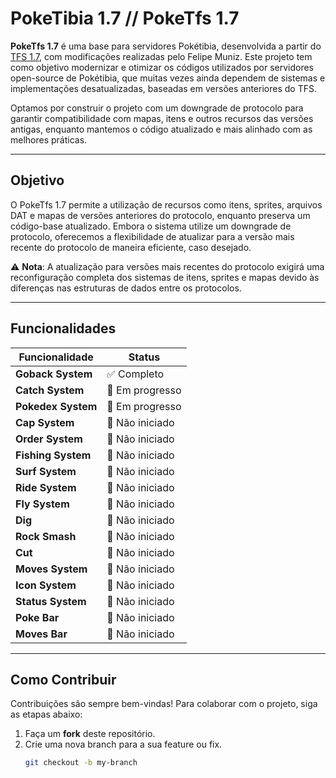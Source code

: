 # PokeTibia 1.7 // PokeTfs 1.7

**PokeTfs 1.7** é uma base para servidores Pokétibia, desenvolvida a partir do [TFS 1.7](https://github.com/TibiaDev/forgottenserver-downgrades), com modificações realizadas pelo Felipe Muniz. Este projeto tem como objetivo modernizar e otimizar os códigos utilizados por servidores open-source de Pokétibia, que muitas vezes ainda dependem de sistemas e implementações desatualizadas, baseadas em versões anteriores do TFS.

Optamos por construir o projeto com um downgrade de protocolo para garantir compatibilidade com mapas, itens e outros recursos das versões antigas, enquanto mantemos o código atualizado e mais alinhado com as melhores práticas.

---

## **Objetivo**

O PokeTfs 1.7 permite a utilização de recursos como itens, sprites, arquivos DAT e mapas de versões anteriores do protocolo, enquanto preserva um código-base atualizado. Embora o sistema utilize um downgrade de protocolo, oferecemos a flexibilidade de atualizar para a versão mais recente do protocolo de maneira eficiente, caso desejado.

⚠️ **Nota**: A atualização para versões mais recentes do protocolo exigirá uma reconfiguração completa dos sistemas de itens, sprites e mapas devido às diferenças nas estruturas de dados entre os protocolos.

---

## **Funcionalidades**

| Funcionalidade           | Status           |
|--------------------------|------------------|
| **Goback System**        | ✅ Completo     |
| **Catch System**         | 🔄 Em progresso |
| **Pokedex System**       | 🔄 Em progresso |
| **Cap System**           | 🔲 Não iniciado |
| **Order System**         | 🔲 Não iniciado |
| **Fishing System**       | 🔲 Não iniciado |
| **Surf System**          | 🔲 Não iniciado |
| **Ride System**          | 🔲 Não iniciado |
| **Fly System**           | 🔲 Não iniciado |
| **Dig**                  | 🔲 Não iniciado |
| **Rock Smash**           | 🔲 Não iniciado |
| **Cut**                  | 🔲 Não iniciado |
| **Moves System**         | 🔲 Não iniciado |
| **Icon System**          | 🔲 Não iniciado |
| **Status System**        | 🔲 Não iniciado |
| **Poke Bar**             | 🔲 Não iniciado |
| **Moves Bar**            | 🔲 Não iniciado |

---

## **Como Contribuir**

Contribuições são sempre bem-vindas! Para colaborar com o projeto, siga as etapas abaixo:

1. Faça um **fork** deste repositório.
2. Crie uma nova branch para a sua feature ou fix.
   ```bash
   git checkout -b my-branch
